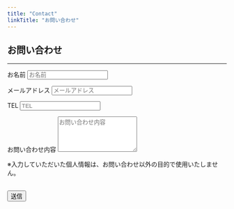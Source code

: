 ```yaml
---
title: "Contact"
linkTitle: "お問い合わせ"
---
```

<section id="contact">
    <div class="container">
        <div class="row">
            <div class="col-lg-12 text-center">
                <h2>お問い合わせ</h2>
                <hr class="star-primary">
            </div>
        </div>
        <div class="row">
            <div class="col-lg-8 col-lg-offset-2">
                <form action="//formspree.io/contact@kikudai.com" method="POST" name="sentMessage" id="contactForm" novalidate="">
                    <div class="row control-group">
                        <div class="form-group col-xs-12 floating-label-form-group controls">
                            <label>お名前</label>
                            <input type="text" name="name" class="form-control" placeholder="お名前" id="name" required="" data-validation-required-message="Please enter your name." data-ol-has-click-handler="">
                            <p class="help-block text-danger"></p>
                        </div>
                    </div>
                    <div class="row control-group">
                        <div class="form-group col-xs-12 floating-label-form-group controls">
                            <label>メールアドレス</label>
                            <input type="email" name="_replyto" class="form-control" placeholder="メールアドレス" id="email" required="" data-validation-required-message="Please enter your email address." data-ol-has-click-handler="">
                            <p class="help-block text-danger"></p>
                        </div>
                    </div>
                    <div class="row control-group">
                        <div class="form-group col-xs-12 floating-label-form-group controls">
                            <label>TEL</label>
                            <input type="tel" name="tel" class="form-control" placeholder="TEL" id="phone" required="" data-validation-required-message="Please enter your phone number." data-ol-has-click-handler="">
                            <p class="help-block text-danger"></p>
                        </div>
                    </div>
                    <div>
                        <input type="hidden" name="_subject" value="お問い合わせ" data-ol-has-click-handler="">
                        <input type="text" name="_gotcha" style="display:none" data-ol-has-click-handler="">
                    </div>
                    <div class="row control-group">
                        <div class="form-group col-xs-12 floating-label-form-group controls">
                            <label>お問い合わせ内容</label>
                            <textarea rows="5" name="message" class="form-control" placeholder="お問い合わせ内容" id="message" required="" data-validation-required-message="Please enter a message." data-ol-has-click-handler=""></textarea>
                            <p class="help-block text-danger"></p>
                        </div>
                    </div>
                    <div class="purpose-of-use">
                        <p>※入力していただいた個人情報は、お問い合わせ以外の目的で使用いたしません。 </p>
                    </div>
                    <br>
                    <div id="success"></div>
                    <div class="row">
                        <div class="form-group col-xs-12">
                            <button type="submit" class="btn btn-success btn-lg">送信</button>
                        </div>
                    </div>
                </form>
            </div>
        </div>
    </div>
</section>
